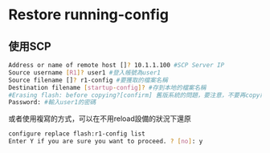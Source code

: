 # Restore running-config #

## 使用SCP ##

```bash
Address or name of remote host []? 10.1.1.100 #SCP Server IP 
Source username [R1]? user1 #登入帳號為user1
Source filename []? r1-config #要獲取的檔案名稱
Destination filename [startup-config]? #存到本地的檔案名稱
#Erasing flash: before copying?[confirm] 舊版系統的問題，要注意，不要再copy前刪除flash
Password: #輸入user1的密碼
```

或者使用複寫的方式，可以在不用reload設備的狀況下還原

```bash
configure replace flash:r1-config list
Enter Y if you are sure you want to proceed. ? [no]: y
```
